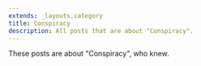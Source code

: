 ```yaml
---
extends: _layouts.category
title: Conspiracy
description: All posts that are about "Conspiracy".
---
```

          
These posts are about "Conspiracy", who knew.
          